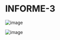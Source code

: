 # INFORME-3

![image](https://user-images.githubusercontent.com/116816731/203867554-779d70ef-2a96-4c36-a9d5-15d4124b7340.png)


![image](https://user-images.githubusercontent.com/116816731/203868483-52b68cd0-ce19-4f2f-92e8-e831f963a3f7.png)
